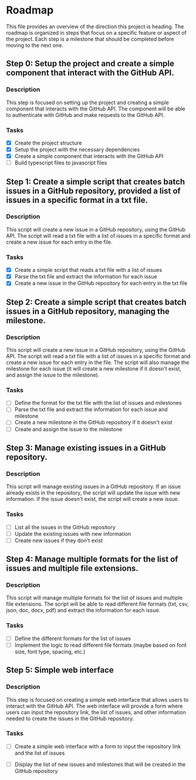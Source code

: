 # Roadmap

This file provides an overview of the direction this project is heading. The roadmap is organized in steps that focus on a specific feature or aspect of the project. Each step is a milestone that should be completed before moving to the next one.

## Step 0: Setup the project and create a simple component that interact with the GitHub API.

### Description

This step is focused on setting up the project and creating a simple component that interacts with the GitHub API. The component will be able to authenticate with GitHub and make requests to the GitHub API.

### Tasks

- [x] Create the project structure
- [x] Setup the project with the necessary dependencies
- [x] Create a simple component that interacts with the GitHub API
- [ ] Build typescript files to javascript files

## Step 1: Create a simple script that creates batch issues in a GitHub repository, provided a list of issues in a specific format in a txt file.

### Description

This script will create a new issue in a GitHub repository, using the GitHub API. The script will read a txt file with a list of issues in a specific format and create a new issue for each entry in the file.

### Tasks

- [x] Create a simple script that reads a txt file with a list of issues
- [x] Parse the txt file and extract the information for each issue
- [x] Create a new issue in the GitHub repository for each entry in the txt file

## Step 2: Create a simple script that creates batch issues in a GitHub repository, managing the milestone.

### Description

This script will create a new issue in a GitHub repository, using the GitHub API. The script will read a txt file with a list of issues in a specific format and create a new issue for each entry in the file. The script will also manage the milestone for each issue (it will create a new milestone if it doesn't exist, and assign the issue to the milestone).

### Tasks

- [ ] Define the format for the txt file with the list of issues and milestones
- [ ] Parse the txt file and extract the information for each issue and milestone
- [ ] Create a new milestone in the GitHub repository if it doesn't exist
- [ ] Create and assign the issue to the milestone

## Step 3: Manage existing issues in a GitHub repository.

### Description

This script will manage existing issues in a GitHub repository. If an issue already exists in the repository, the script will update the issue with new information. If the issue doesn't exist, the script will create a new issue.

### Tasks

- [ ] List all the issues in the GitHub repository
- [ ] Update the existing issues with new information
- [ ] Create new issues if they don't exist

## Step 4: Manage multiple formats for the list of issues and multiple file extensions.

### Description

This script will manage multiple formats for the list of issues and multiple file extensions. The script will be able to read different file formats (txt, csv, json, doc, docx, pdf) and extract the information for each issue.

### Tasks

- [ ] Define the different formats for the list of issues
- [ ] Implement the logic to read different file formats (maybe based on font size, font type, spacing, etc.)

## Step 5: Simple web interface

### Description

This step is focused on creating a simple web interface that allows users to interact with the GitHub API. The web interface will provide a form where users can input the repository link, the list of issues, and other information needed to create the issues in the GitHub repository.

### Tasks

- [ ] Create a simple web interface with a form to input the repository link and the list of issues
- [ ] Display the list of new issues and milestones that will be created in the GitHub repository

